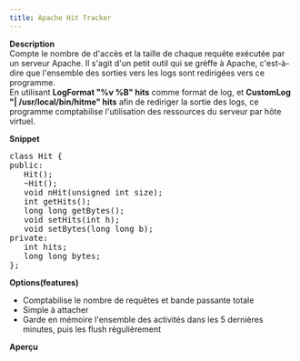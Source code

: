 ```yaml
---
title: Apache Hit Tracker
---
```


**Description**  
Compte le nombre de d'accès et la taille de chaque requête exécutée par un serveur Apache. Il s'agit d'un petit outil qui se grèffe à Apache, c'est-à-dire que l'ensemble des sorties vers les logs sont redirigées vers ce programme.  
En utilisant **LogFormat "%v %B" hits** comme format de log, et **CustomLog "| /usr/local/bin/hitme" hits** afin de rediriger la sortie des logs, ce programme comptabilise l'utilisation des ressources du serveur par hôte virtuel.

**Snippet**
<pre class="brush: cpp; title: ; notranslate" title="">class Hit {
public:
   Hit();
   ~Hit();
   void nHit(unsigned int size);
   int getHits();
   long long getBytes();
   void setHits(int h);
   void setBytes(long long b);
private:
   int hits;
   long long bytes;
};
</pre>

**Options(features)**
*   Comptabilise le nombre de requêtes et bande passante totale
*   Simple à attacher
*   Garde en mémoire l'ensemble des activités dans les 5 dernières minutes, puis les flush régulièrement

**Aperçu**
